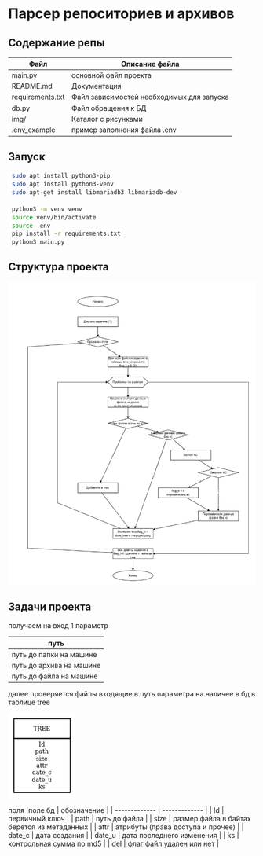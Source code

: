 # Парсер репоситориев и архивов
## Содержание репы

| Файл  | Описание файла |
| ------------- | ------------- |
| main.py  | основной файл проекта  |
| README.md  | Документация  |
| requirements.txt | Файл зависимостей необходимых для запуска |
| db.py | Файл обращения к БД|
| img/| Каталог с рисунками |
| .env_example| пример заполнения файла .env |


## Запуск
```bash
 sudo apt install python3-pip
 sudo apt install python3-venv
 sudo apt-get install libmariadb3 libmariadb-dev

 python3 -m venv venv
 source venv/bin/activate
 source .env
 pip install -r requirements.txt
 pythom3 main.py
```

## Структура проекта

![](./img/sceme.png)



## Задачи проекта
получаем на вход 1 параметр

| путь |
| ------------- |
| путь до папки на машине |
| путь до архива на машине |
| путь до файла на машине |

далее проверяется файлы входящие в путь параметра на наличее в бд в таблице tree

![](./img/tree.png)


поля
|поле бд  | обозначение |
| ------------- | ------------- |
| Id | первичный ключ |
| path | путь до файла |
| size | размер файла в байтах берется из метаданных |
| attr | атрибуты (права доступа и прочее) |
| date_c | дата создания  |
| date_u |  дата последнего изменения |
| ks | контрольная сумма по md5 |
| del | флаг файл удален или нет |
